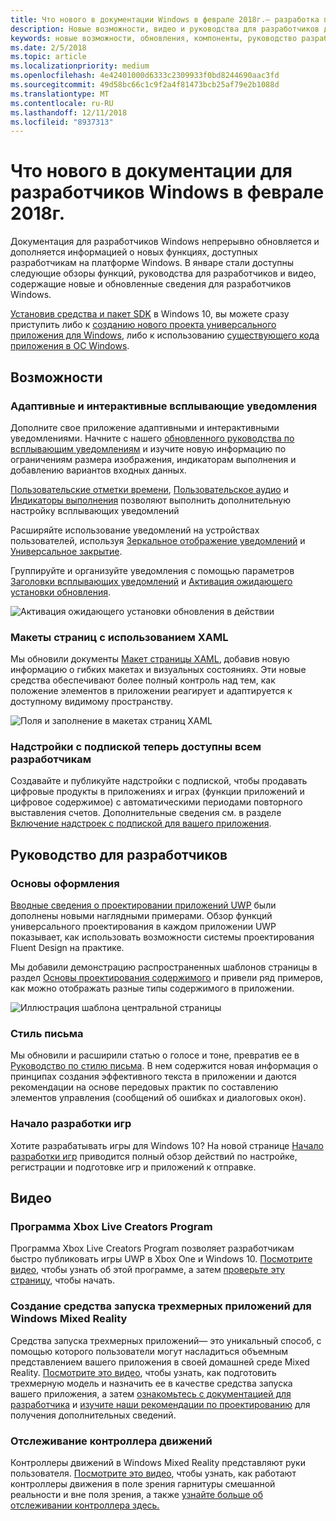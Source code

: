 ```yaml
---
title: Что нового в документации Windows в феврале 2018г.— разработка приложений UWP
description: Новые возможности, видео и руководства для разработчиков добавлены в документацию для разработчиков Windows 10 в феврале 2018г.
keywords: новые возможности, обновления, компоненты, руководство разработчика, Windows 10, февраль
ms.date: 2/5/2018
ms.topic: article
ms.localizationpriority: medium
ms.openlocfilehash: 4e42401000d6333c2309933f0bd8244690aac3fd
ms.sourcegitcommit: 49d58bc66c1c9f2a4f81473bcb25af79e2b1088d
ms.translationtype: MT
ms.contentlocale: ru-RU
ms.lasthandoff: 12/11/2018
ms.locfileid: "8937313"
---
```

# <a name="whats-new-in-the-windows-developer-docs-in-february-2018"></a>Что нового в документации для разработчиков Windows в феврале 2018г.

Документация для разработчиков Windows непрерывно обновляется и дополняется информацией о новых функциях, доступных разработчикам на платформе Windows. В январе стали доступны следующие обзоры функций, руководства для разработчиков и видео, содержащие новые и обновленные сведения для разработчиков Windows.

[Установив средства и пакет SDK](http://go.microsoft.com/fwlink/?LinkId=821431) в Windows 10, вы можете сразу приступить либо к [созданию нового проекта универсального приложения для Windows](../get-started/create-uwp-apps.md), либо к использованию [существующего кода приложения в ОС Windows](../porting/index.md).


## <a name="features"></a>Возможности

### <a name="adaptive-and-interactive-toast-notifications"></a>Адаптивные и интерактивные всплывающие уведомления

Дополните свое приложение адаптивными и интерактивными уведомлениями. Начните с нашего [обновленного руководства по всплывающим уведомлениям](../design/shell/tiles-and-notifications/adaptive-interactive-toasts.md) и изучите новую информацию по ограничениям размера изображения, индикаторам выполнения и добавлению вариантов входных данных.

[Пользовательские отметки времени](../design/shell/tiles-and-notifications/custom-timestamps-on-toasts.md), [Пользовательское аудио](../design/shell/tiles-and-notifications/custom-audio-on-toasts.md) и [Индикаторы выполнения](../design/shell/tiles-and-notifications/toast-progress-bar.md) позволяют выполнить дополнительную настройку всплывающих уведомлений

Расширяйте использование уведомлений на устройствах пользователей, используя [Зеркальное отображение уведомлений](../design/shell/tiles-and-notifications/notification-mirroring.md) и [Универсальное закрытие](../design/shell/tiles-and-notifications/universal-dismiss.md).

Группируйте и организуйте уведомления с помощью параметров [Заголовки всплывающих уведомлений](../design/shell/tiles-and-notifications/toast-headers.md) и [Активация ожидающего установки обновления](../design/shell/tiles-and-notifications/toast-pending-update.md).

![Активация ожидающего установки обновления в действии](../design/shell/tiles-and-notifications/images/toast-pendingupdate.gif)

### <a name="page-layouts-with-xaml"></a>Макеты страниц с использованием XAML

Мы обновили документы [Макет страницы XAML](../design/layout/layouts-with-xaml.md), добавив новую информацию о гибких макетах и визуальных состояниях. Эти новые средства обеспечивают более полный контроль над тем, как положение элементов в приложении реагирует и адаптируется к доступному видимому пространству.

![Поля и заполнение в макетах страниц XAML](../design/layout/images/xaml-layout-margins-padding.png)

### <a name="subscription-add-ons-are-now-available-to-all-developers"></a>Надстройки с подпиской теперь доступны всем разработчикам

Создавайте и публикуйте надстройки с подпиской, чтобы продавать цифровые продукты в приложениях и играх (функции приложений и цифровое содержимое) с автоматическими периодами повторного выставления счетов. Дополнительные сведения см. в разделе [Включение надстроек с подпиской для вашего приложения](../monetize/enable-subscription-add-ons-for-your-app.md).

## <a name="developer-guidance"></a>Руководство для разработчиков

### <a name="design-basics"></a>Основы оформления

[Вводные сведения о проектировании приложений UWP](../design/basics/design-and-ui-intro.md) были дополнены новыми наглядными примерами. Обзор функций универсального проектирования в каждом приложении UWP показывает, как использовать возможности системы проектирования Fluent Design на практике.

Мы добавили демонстрацию распространенных шаблонов страницы в раздел [Основы проектирования содержимого](../design/basics/content-basics.md) и привели ряд примеров, как можно отображать разные типы содержимого в приложении.

![Иллюстрация шаблона центральной страницы](../design/basics/images/hub.png)

### <a name="writing-style"></a>Стиль письма

Мы обновили и расширили статью о голосе и тоне, превратив ее в [Руководство по стилю письма](../design/style/writing-style.md). В нем содержится новая информация о принципах создания эффективного текста в приложении и даются рекомендации на основе передовых практик по составлению элементов управления (сообщений об ошибках и диалоговых окон).

### <a name="getting-started-for-game-development"></a>Начало разработки игр

Хотите разрабатывать игры для Windows 10? На новой странице [Начало разработки игр](../gaming/getting-started.md) приводится полный обзор действий по настройке, регистрации и подготовке игр и приложений к отправке.

## <a name="videos"></a>Видео

### <a name="xbox-live-creators-program"></a>Программа Xbox Live Creators Program

Программа Xbox Live Creators Program позволяет разработчикам быстро публиковать игры UWP в Xbox One и Windows 10. [Посмотрите видео](https://www.youtube.com/watch?v=zpFfHHBkVq4), чтобы узнать об этой программе, а затем [проверьте эту страницу](https://www.xbox.com/developers/creators-program), чтобы начать.

### <a name="creating-3d-app-launchers-for-windows-mixed-reality"></a>Создание средства запуска трехмерных приложений для Windows Mixed Reality

Средства запуска трехмерных приложений— это уникальный способ, с помощью которого пользователи могут насладиться объемным представлением вашего приложения в своей домашней среде Mixed Reality. [Посмотрите это видео](https://www.youtube.com/watch?v=TxIslHsEXno), чтобы узнать, как подготовить трехмерную модель и назначить ее в качестве средства запуска вашего приложения, а затем [ознакомьтесь с документацией для разработчика](https://developer.microsoft.com/windows/mixed-reality/implementing_3d_app_launchers) и [изучите наши рекомендации по проектированию](https://developer.microsoft.com/windows/mixed-reality/3d_app_launcher_design_guidance) для получения дополнительных сведений.

### <a name="motion-controller-tracking"></a>Отслеживание контроллера движений

Контроллеры движений в Windows Mixed Reality представляют руки пользователя. [Посмотрите это видео](https://www.youtube.com/watch?v=rkDpRllbLII), чтобы узнать, как работают контроллеры движения в поле зрения гарнитуры смешанной реальности и вне поля зрения, а также [узнайте больше об отслеживании контроллера здесь.](https://developer.microsoft.com/windows/mixed-reality/motion_controllers#controller_tracking_state%E2%80%9D)